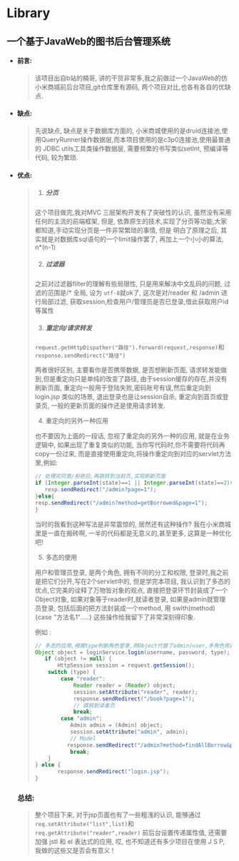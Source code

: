 # Library
## 一个基于JavaWeb的图书后台管理系统

- #### 前言: 

  > 该项目出自b站的楠哥, 讲的干货非常多,我之前做过一个JavaWeb的仿小米商城前后台项目,git仓库里有源码, 两个项目对比,也各有各自的优缺点.

- #### 缺点:

  > 先说缺点, 缺点是关于数据库方面的, 小米商城使用的是druid连接池,使用QueryRunner操作数据层,而本项目使用的是c3p0连接池,使用最普通的 JDBC utils工具类操作数据层, 需要频繁的书写类似setInt, 预编译等代码, 较为繁琐.

- #### 优点:

  > 1. ##### 分页
  >
  > 这个项目做完,我对MVC 三层架构开发有了突破性的认识, 虽然没有采用任何的主流的前端框架, 但是, 依靠原生的技术,实现了分页等功能,大家都知道,手动实现分页是一件非常繁琐的事情, 但是 明白了原理之后, 其实就是对数据库sql语句的一个limit操作罢了, 再加上一个小小的算法, n*(n-1)
  >
  > 2. ##### 过滤器
  >
  > 之前对过滤器filter的理解有些局限性, 只是用来解决中文乱码的问题, 过滤的范围是/* 全局, 设为 `utf-8`就ok了, 这次是对/reader 和 /admin 进行局部过滤, 获取session,检查用户/管理员是否已登录,借此获取用户id等属性
  >
  > 3. ##### 重定向/请求转发
  >
  > `request.getHttpDispather("路径").forward(request,response)`和`response.sendRedirect("路径")`
  >
  > 两者很好区别, 主要看你是否携带数据, 是否想刷新页面, 请求转发能做到,但是重定向只是单纯的改变了路径, 由于session缓存的存在,并没有刷新页面, 重定向一般用于登陆失败,密码账号有误,然后重定向到 login.jsp 类似的场景, 退出登录也是让session自杀, 重定向到首页或登录页, 一般的更新页面的操作还是使用请求转发.
  >
  > 4. 重定向的另外一种应用
  >
  > 也不要因为上面的一段话, 忽视了重定向的另外一种的应用, 就是在业务逻辑中, 如果出现了重复类似的功能, 当你写代码时,你不需要将代码再copy一份过来, 而是直接使用重定向,将操作重定向到对应的servlet方法里,例如:
  >
  > ```java
  > // 处理完同意/拒绝后,再跳转到当前页,实现刷新页面
  > if (Integer.parseInt(state)==1 || Integer.parseInt(state)==2){
  >    resp.sendRedirect("/admin?page=1");
  > }else{
  > resp.sendRedirect("/admin?method=getBorrowed&page=1");
  > }
  > ```
  >
  > 当时的我看到这种写法是非常震惊的, 居然还有这种操作? 我在小米商城里是一直在搬砖啊, 一半的代码都是无意义的,甚至更多, 这算是一种优化吧!
  >
  > 5. 多态的使用
  >
  > 用户和管理员登录, 是两个角色, 拥有不同的分工和权限, 登录时,我之前是把它们分开,写在2个servlet中的, 但是学完本项目, 我认识到了多态的优点,它完美的诠释了万物皆对象的观点, 直接把登录环节封装成了一个Object对象, 如果对象等于reader时,就读者登录, 如果是admin就管理员登录, 包括后面的把方法封装成一个method, 用 swith(method){case "方法名1".....} 这些操作给我留下了非常深刻得印象.
  >
  > 例如 : 
  >
  > ```java
  > // 多态的应用,根据type判断角色登录,用Object代替了admin/user,多角色用这种方法更好!
  > Object object = loginService.login(username, password, type);
  >    if (object != null) {
  >        HttpSession session = request.getSession();
  >    	switch (type) {
  >         case "reader":
  >             Reader reader = (Reader) object;
  >             session.setAttribute("reader", reader);
  >             response.sendRedirect("/book?page=1");
  >             // 跳转到读者页
  >             break;
  >         case "admin":
  >            Admin admin = (Admin) object;
  >            session.setAttribute("admin", admin);
  >            // Model
  >           response.sendRedirect("/admin?method=findAllBorrow&page=1");
  >            break;
  >     }
  > } else {
  >        response.sendRedirect("login.jsp");
  > }
  > ```

  

  ### 总结:  

  > 整个项目下来, 对于jsp页面也有了一些粗浅的认识, 能够通过`req.setAttribute("list",list)`和`req.getAttribute("reader",reader)` 前后台设置传递属性值, 还需要加强 jstl 和 el 表达式的应用, 哎, 也不知道还有多少项目在使用 J S P, 我做的这些又是否会有意义 !  

  

  

  

  

  

  

  

  

  

 